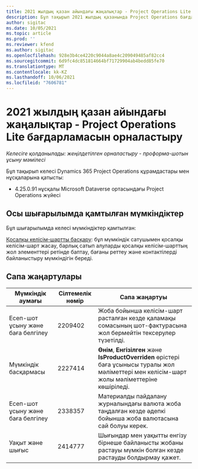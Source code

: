 ```yaml
---
title: 2021 жылдың қазан айындағы жаңалықтар - Project Operations Lite бағдарламасын орналастыру
description: Бұл тақырып 2021 жылдың қазанында Project Operations бағдарламасын жеңілдетілген орналастырудың қолжетімді сапалық жаңартулары туралы ақпарат береді.
author: sigitac
ms.date: 10/05/2021
ms.topic: article
ms.prod: ''
ms.reviewer: kfend
ms.author: sigitac
ms.openlocfilehash: 928e3b4ce4220c9044a8ae4c209049485af82cc4
ms.sourcegitcommit: 6d9fc4dc851814664bf71729904ab4bedd85fe70
ms.translationtype: MT
ms.contentlocale: kk-KZ
ms.lasthandoff: 10/06/2021
ms.locfileid: "7606781"
---
```

# <a name="whats-new-october-2021---project-operations-lite-deployment"></a>2021 жылдың қазан айындағы жаңалықтар - Project Operations Lite бағдарламасын орналастыру

_Келесіге қолданылады: жеңілдетілген орналастыру - проформа-шотын ұсыну мәмілесі_

Бұл тақырып келесі Dynamics 365 Project Operations құрамдастары мен нұсқаларына қатысты:

  - 4.25.0.91 нұсқалы Microsoft Dataverse ортасындағы Project Operations жүйесі


## <a name="features-included-in-this-release"></a>Осы шығарылымда қамтылған мүмкіндіктер

Бұл шығарылымда келесі мүмкіндіктер қамтылған:

[Қосалқы келісім-шартты басқару](../subcontracting/managing-subcontracts-overview.md): бұл мүмкіндік сатушымен қосалқы келісім-шарт жасау, барлық сатып алуларды қосалқы келісім-шарттың жол элементтері ретінде баптау, бағаны реттеу және контактілерді байланыстыру мүмкіндігін береді.


## <a name="quality-updates"></a>Сапа жаңартулары

| **Мүмкіндік аумағы** | **Сілтемелік нөмір** | **Сапа жаңартуы** |
| --- | --- | --- |
| Есеп-шот ұсыну және баға белгілеу | 2209402 | Жоба бойынша келісім-шарт расталған кезде қаламақы сомасының шот-фактурасына жол бермейтін тексерулер түзетілді. |
|   Мүмкіндік басқармасы | 2227414 | **Өнім**, **Енгізілген** және **IsProductOverriden** өрістері баға ұсынысы туралы жол мәліметтері мен келісім-шарт жолы мәліметтеріне көшіріледі. |
| Есеп-шот ұсыну және баға белгілеу | 2338357 | Материалды пайдалану журналындағы валюта жоба таңдалған кезде әдепкі бойынша жоба валютасына сай болуы керек. |
| Уақыт және шығыс | 2414777 | Шығындар мен уақытты енгізу бірнеше байланысты жобаны растауы мүмкін болған кезде растауды болдырмау қажет. |
